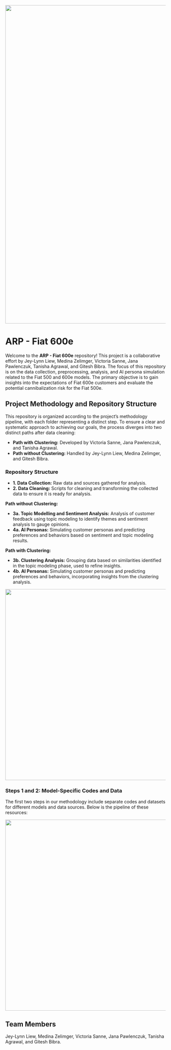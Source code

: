 <p align="center">
  <img src="https://github.com/user-attachments/assets/e40bf7b6-77b1-43c6-9c76-cfbd401c41c0" width="1000" />
</p>

# ARP - Fiat 600e

Welcome to the **ARP - Fiat 600e** repository! This project is a collaborative effort by Jey-Lynn Liew, Medina Zelimger, Victoria Sanne, Jana Pawlenczuk, Tanisha Agrawal, and Gitesh Bibra. The focus of this repository is on the data collection, preprocessing, analysis, and AI persona simulation related to the Fiat 500 and 600e models. The primary objective is to gain insights into the expectations of Fiat 600e customers and evaluate the potential cannibalization risk for the Fiat 500e.

## Project Methodology and Repository Structure

This repository is organized according to the project’s methodology pipeline, with each folder representing a distinct step. To ensure a clear and systematic approach to achieving our goals, the process diverges into two distinct paths after data cleaning:

- **Path with Clustering:** Developed by Victoria Sanne, Jana Pawlenczuk, and Tanisha Agrawal.
- **Path without Clustering:** Handled by Jey-Lynn Liew, Medina Zelimger, and Gitesh Bibra.

### Repository Structure

- **1. Data Collection:** Raw data and sources gathered for analysis.
- **2. Data Cleaning:** Scripts for cleaning and transforming the collected data to ensure it is ready for analysis.

**Path without Clustering:**
- **3a. Topic Modelling and Sentiment Analysis:** Analysis of customer feedback using topic modeling to identify themes and sentiment analysis to gauge opinions.
- **4a. AI Personas:** Simulating customer personas and predicting preferences and behaviors based on sentiment and topic modeling results.

**Path with Clustering:**
- **3b. Clustering Analysis:** Grouping data based on similarities identified in the topic modeling phase, used to refine insights.
- **4b. AI Personas:** Simulating customer personas and predicting preferences and behaviors, incorporating insights from the clustering analysis.

<p align="center">
  <img src="https://github.com/user-attachments/files/16754160/ARP-15.pdf" width="600" />
</p>

### Steps 1 and 2: Model-Specific Codes and Data

The first two steps in our methodology include separate codes and datasets for different models and data sources. Below is the pipeline of these resources:

<p align="center">
  <img src="https://github.com/user-attachments/assets/98801ba0-a0b0-45b3-8ed7-a4311a2e92bf" width="600" />
</p>


## Team Members

Jey-Lynn Liew, Medina Zelimger, Victoria Sanne, Jana Pawlenczuk, Tanisha Agrawal, and Gitesh Bibra.
